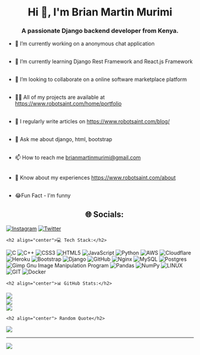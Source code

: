 <h1 align="center">Hi 👋, I'm Brian Martin Murimi</h1>
<h3 align="center">A passionate Django backend developer from Kenya.</h3>

- 🔭 I’m currently working on a anonymous chat application<br><br>
- 🌱 I’m currently learning Django Rest Framework and React.js Framework<br><br>
- 👯 I’m looking to collaborate on a online software marketplace platform<br><br>
- 👨‍💻 All of my projects are available at https://www.robotsaint.com/home/portfolio<br><br>
- 📝 I regularly write articles on https://www.robotsaint.com/blog/<br><br>
- 💬 Ask me about django, html, bootstrap<br><br>
- 📫 How to reach me brianmartinmurimi@gmail.com<br><br>
- 📄 Know about my experiences https://www.robotsaint.com/about<br><br>
- 😂Fun Fact - I'm funny

  <h2 align="center">🌐 Socials:</h2>
[![Instagram](https://img.shields.io/badge/Instagram-%23E4405F.svg?logo=Instagram&logoColor=white)](https://instagram.com/br1anmart1n) [![Twitter](https://img.shields.io/badge/Twitter-%231DA1F2.svg?logo=Twitter&logoColor=white)](https://twitter.com/Br1anMartin) 

    <h2 align="center">💻 Tech Stack:</h2>
![C](https://img.shields.io/badge/c-%2300599C.svg?style=plastic&logo=c&logoColor=white) ![C++](https://img.shields.io/badge/c++-%2300599C.svg?style=plastic&logo=c%2B%2B&logoColor=white) ![CSS3](https://img.shields.io/badge/css3-%231572B6.svg?style=plastic&logo=css3&logoColor=white) ![HTML5](https://img.shields.io/badge/html5-%23E34F26.svg?style=plastic&logo=html5&logoColor=white) ![JavaScript](https://img.shields.io/badge/javascript-%23323330.svg?style=plastic&logo=javascript&logoColor=%23F7DF1E) ![Python](https://img.shields.io/badge/python-3670A0?style=plastic&logo=python&logoColor=ffdd54) ![AWS](https://img.shields.io/badge/AWS-%23FF9900.svg?style=plastic&logo=amazon-aws&logoColor=white) ![Cloudflare](https://img.shields.io/badge/Cloudflare-F38020?style=plastic&logo=Cloudflare&logoColor=white) ![Heroku](https://img.shields.io/badge/heroku-%23430098.svg?style=plastic&logo=heroku&logoColor=white) ![Bootstrap](https://img.shields.io/badge/bootstrap-%23563D7C.svg?style=plastic&logo=bootstrap&logoColor=white) ![Django](https://img.shields.io/badge/django-%23092E20.svg?style=plastic&logo=django&logoColor=white) ![GitHub](https://img.shields.io/badge/GitHub-%23121011.svg?style=plastic&logo=github&logoColor=white) ![Nginx](https://img.shields.io/badge/nginx-%23009639.svg?style=plastic&logo=nginx&logoColor=white) ![MySQL](https://img.shields.io/badge/mysql-%2300f.svg?style=plastic&logo=mysql&logoColor=white) ![Postgres](https://img.shields.io/badge/postgres-%23316192.svg?style=plastic&logo=postgresql&logoColor=white) ![Gimp Gnu Image Manipulation Program](https://img.shields.io/badge/Gimp-657D8B?style=plastic&logo=gimp&logoColor=FFFFFF) ![Pandas](https://img.shields.io/badge/pandas-%23150458.svg?style=plastic&logo=pandas&logoColor=white) ![NumPy](https://img.shields.io/badge/numpy-%23013243.svg?style=plastic&logo=numpy&logoColor=white) ![LINUX](https://img.shields.io/badge/Linux-FCC624?style=plastic&logo=linux&logoColor=black) ![GIT](https://img.shields.io/badge/Git-fc6d26?style=plastic&logo=git&logoColor=white) ![Docker](https://img.shields.io/badge/docker-%230db7ed.svg?style=plastic&logo=docker&logoColor=white)

    <h2 align="center">📊 GitHub Stats:</h2>
![](https://github-readme-stats.vercel.app/api?username=S41ntm4rt1n&theme=dark&hide_border=false&include_all_commits=false&count_private=false)<br/>
![](https://github-readme-streak-stats.herokuapp.com/?user=S41ntm4rt1n&theme=dark&hide_border=false)<br/>
![](https://github-readme-stats.vercel.app/api/top-langs/?username=S41ntm4rt1n&theme=dark&hide_border=false&include_all_commits=false&count_private=false&layout=compact)

    <h2 align="center"> Random Quote</h2>
![](https://quotes-github-readme.vercel.app/api?type=horizontal&theme=radical)

---
[![](https://visitcount.itsvg.in/api?id=S41ntm4rt1n&icon=0&color=0)](https://visitcount.itsvg.in)

<!-- Proudly created with GPRM ( https://gprm.itsvg.in ) -->
